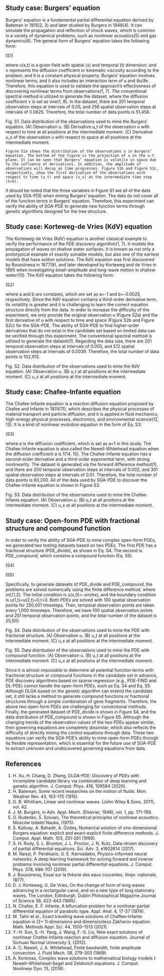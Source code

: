 ## Study case: Burgers’ equation
Burgers’ equation is a fundamental partial differential equation derived by Bateman in 1915(2, 3) and later studied by Burgers in 1948(4). It can simulate the propagation and reflection of shock waves, which is common in a variety of dynamical problems, such as nonlinear acoustics(5) and gas dynamics(6). The general form of Burgers’ equation takes the following form: 

	 
(S1)

where u(x,t) is a given field with spatial (x) and temporal (t) dimension; and ν represents the diffusion coefficient or kinematic viscosity according to the problem, and it is a constant physical property.
	Burgers’ equation involves nonlinear terms, and it also includes an interaction term of u and ∂u/∂x. Therefore, this equation is used to validate the approach’s effectiveness of discovering nonlinear terms from observations(1, 7). 
The conventional spectral method is utilized to generate the dataset, where the diffusion coefficient ν is set as one(1, 8). In the dataset, there are 201 temporal observation steps at intervals of 0.05, and 256 spatial observation steps at intervals of 0.0625. Therefore, the total number of data points is 51,456. 

 
Fig. S1. Data distribution of the observations used to mine the Burgers’ equation. (A) Observation u. (B) Derivative u_t of the observation u with respect to time at all positions at the intermediate moment. (C) Derivative u_x of the observation u with respect to space at all positions at the intermediate moment.

	Figure S1a shows the distribution of the observations u in Burgers’ equation. The bottom of the figure is the projection of u on the x-t plane. It can be seen that Burgers’ equation is volatile in space due to the influence of derivatives. In addition, the amplitude of observations will decay as time progresses. Figure S1b and Figure S1c, respectively, show the first derivative of the observations with respect to time (u_t) and space (u_x) at the intermediate time step (t=5). 
It should be noted that the three variables in Figure S1 are all of the data used by SGA-PDE when mining Burgers’ equation. The data do not cover all of the function terms in Burgers’ equation. Therefore, this experiment can verify the ability of SGA-PDE to generate new function terms through genetic algorithms designed for the tree structure.

## Study case: Korteweg-de Vries (KdV) equation
The Korteweg-de Vries (KdV) equation is another classical example to verify the performance of the PDE discovery algorithm(1, 7). It models the propagation of waves on shallow water surfaces. It is known as not only a prototypical example of exactly solvable models, but also one of the earliest models that have soliton solutions. The KdV equation was first discovered by Boussinesq in 1877(9), and later developed by Korteweg and de Vries in 1895 when investigating small-amplitude and long-wave motion in shallow water(10). The KdV equation takes the following form:

	 
(S2)

where a and b are constants, which are set as a=-1 and b=-0.0025, respectively. 
Since the KdV equation contains a third-order derivative term, its volatility is greater and it is challenging to learn the correct equation structure directly from the data. In order to increase the difficulty of the experiment, we only provide the original observation u (Figure S2a) and the first derivative of u with respect to time and space (Figure S2b and Figure S2c) for the SGA-PDE. The ability of SGA-PDE to find higher-order derivatives that do not exist in the candidate set based on limited data can be verified through this experiment. 
The conventional spectral method is utilized to generate the dataset(1). Regarding the data size, there are 201 temporal observation steps at intervals of 0.005, and 512 spatial observation steps at intervals of 0.0039. Therefore, the total number of data points is 102,912.

 
Fig. S2. Data distribution of the observations used to mine the KdV equation. (A) Observation u. (B) u_t at all positions at the intermediate moment. (C) u_x at all positions at the intermediate moment.

## Study case: Chafee-Infante equation
The Chafee-Infante equation is a reaction diffusion equation proposed by Chafee and Infante in 1974(11), which describes the physical processes of material transport and particle diffusion, and it is applied in fluid mechanics, high-energy physical processes, electronics, and environmental science(12, 13). It is a kind of nonlinear evolution equation in the form of Eq. S3:

	 
(S3)

where a is the diffusion coefficient, which is set as a=1 in this study. 
The Chafee-Infante equation is also called the Newell-Whitehead equation when the diffusion coefficient a is 1(14, 15). The Chafee-Infante equation has a second-order derivative and a third-order exponential term, with strong nonlinearity. The dataset is generated via the forward difference method(1), and there are 200 temporal observation steps at intervals of 0.002, and 301 spatial observation steps at intervals of 0.01. Therefore, the total number of data points is 60,200. All of the data used by SGA-PDE to discover the Chafee-Infante equation is shown in Figure S3.

 
Fig. S3. Data distribution of the observations used to mine the Chafee-Infante equation. (A) Observation u. (B) u_t at all positions at the intermediate moment. (C) u_x at all positions at the intermediate moment.

## Study case: Open-form PDE with fractional structure and compound function
In order to verify the ability of SGA-PDE to mine complex open-form PDEs, we generated two testing datasets based on two PDEs. The first PDE has a fractional structure (PDE_divide), as shown in Eq. S4. The second is PDE_compound, which contains a compound function (Eq. S5). 

	 
(S4)


	 
(S5)

Specifically, to generate datasets of PDE_divide and PDE_compound, the problems are solved numerically using the finite difference method, where x∈[1,2]. The initial condition is u(x,0)=-sin⁡(πx), and the boundary condition is u(1,t)=u(2,t)=0,t>0. Both PDEs are solved with 100 spatial observation points for 250,001 timesteps. Then, temporal observation points are taken every 1,000 timesteps. Therefore, we have 100 spatial observation points and 251 temporal observation points, and the total number of the dataset is 25,100.

 
Fig. S4. Data distribution of the observations used to mine the PDE with fractional structure. (A) Observation u. (B) u_t at all positions at the intermediate moment. (C) u_x at all positions at the intermediate moment.

 
Fig. S5. Data distribution of the observations used to mine the PDE with compound function. (A) Observation u. (B) u_t at all positions at the intermediate moment. (C) u_x at all positions at the intermediate moment.

Since it is almost impossible to determine all potential function terms with fractional structure or compound functions in the candidate set in advance, PDE discovery algorithms based on sparse regression (e.g., PDE-FIND and DL-PDE) cannot handle the open-form PDEs, such as Eq. S4 and Eq. S5. Although DLGA based on the genetic algorithm can extend the candidate set, it still lacks a method to generate compound functions or fractional structures through a simple combination of gene fragments. Therefore, the above two open-form PDEs are challenging for conventional methods.
Finally, the generated dataset of PDE_divide is shown in Figure S4, and the data distribution of PDE_compound is shown in Figure S5. Although the changing trends of the observation values of the two PDEs appear similar, their governing equations are completely dissimilar, which also reflects the difficulty of directly mining the control equations through data. These two equations can verify the SGA-PDE’s ability to mine open-form PDEs through its flexible representation, which is essential for the future use of SGA-PDE to extract unknown and undiscovered governing equations from data.

## References
1.	H. Xu, H. Chang, D. Zhang, DLGA-PDE: Discovery of PDEs with incomplete candidate library via combination of deep learning and genetic algorithm. J. Comput. Phys. 418, 109584 (2020).
2.	H. Bateman, Some recent researches on the motion of fluids. Mon. Weather Rev. 43, 163-170 (1915).
3.	G. B. Whitham, Linear and nonlinear waves.  (John Wiley & Sons, 2011), vol. 42.
4.	J. M. Burgers, in Adv. Appl. Mech. (Elsevier, 1948), vol. 1, pp. 171-199.
5.	O. Rudenko, S. Soluian, The theoretical principles of nonlinear acoustics. Moscow Izdatel Nauka,  (1975).
6.	S. Kutluay, A. Bahadir, A. Özdeş, Numerical solution of one-dimensional Burgers equation: explicit and exact-explicit finite difference methods. J. Comput. Appl. Math. 103, 251-261 (1999).
7.	S. H. Rudy, S. L. Brunton, J. L. Proctor, J. N. Kutz, Data-driven discovery of partial differential equations. Sci. Adv. 3, e1602614 (2017).
8.	M. Raissi, P. Perdikaris, G. E. Karniadakis, Physics-informed neural networks: A deep learning framework for solving forward and inverse problems involving nonlinear partial differential equations. J. Comput. Phys. 378, 686-707 (2019).
9.	J. Boussinesq, Essai sur la théorie des eaux courantes.  (Impr. nationale, 1877).
10.	D. J. Korteweg, G. De Vries, On the change of form of long waves advancing in a rectangular canal, and on a new type of long stationary waves. The London, Edinburgh, Dublin Philosophical Magazine Journal of Science 39, 422-443 (1895).
11.	N. Chafee, E. F. Infante, A bifurcation problem for a nonlinear partial differential equation of parabolic type. Appl. Anal. 4, 17-37 (1974).
12.	M. Tahir et al., Exact traveling wave solutions of Chaffee–Infante equation in (2+ 1)‐dimensions and dimensionless Zakharov equation. Math. Methods Appl. Sci. 44, 1500-1513 (2021).
13.	Y.-H. Sun, S.-H. Yang, J. Wang, F.-S. Liu, New exact solutions of nonlinear Chafee-Infante reaction and diffusion equation. Journal of Sichuan Normal University 3,  (2012).
14.	A. C. Newell, J. A. Whitehead, Finite bandwidth, finite amplitude convection. J. Fluid Mech. 38, 279-303 (1969).
15.	A. Korkmaz, Complex wave solutions to mathematical biology models I: Newell–Whitehead–Segel and Zeldovich equations. J. Comput. Nonlinear Dyn. 13,  (2018).



